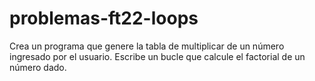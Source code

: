 # problemas-ft22-loops

Crea un programa que genere la tabla de multiplicar de un número ingresado por el usuario.
Escribe un bucle que calcule el factorial de un número dado.
